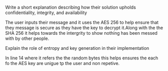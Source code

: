 Write a short explanation describing how their solution upholds confidentiality, integrity, and availability

The user inputs their message and it uses the AES 256 to help ensure that 
they message is secure as they have the key to decrypt it.Along with the  the SHA 256 it helps towards the intergrity to show nothing has been messed with 
by other people.

Explain the role of entropy and key generation in their implementation

In line 14 where it refers the the random bytes this helps ensures the each fo the AES key are unigue tp the user and non repetive.